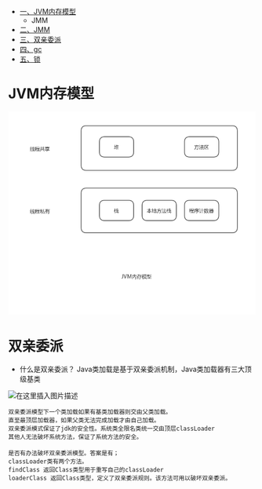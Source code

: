 <!-- GFM-TOC -->
* [一、JVM内存模型](#JVM内存模型)
  * JMM
* [二、JMM](#JMM)
* [三、双亲委派](#双亲委派)
* [四、gc](#gc)
* [五、锁](#锁)
<!-- GFM-TOC -->
# JVM内存模型
![在这里插入图片描述](/assects/java/JVMMM.jpg)

# 双亲委派
- 什么是双亲委派？
Java类加载是基于双亲委派机制，Java类加载器有三大顶级基类

![在这里插入图片描述](/assects/java/未命名文件.jpg)
```
双亲委派模型下一个类加载如果有基类加载器则交由父类加载。
直至最顶层加载器，如果父类无法完成加载才由自己加载。
双亲委派模式保证了jdk的安全性。系统类全限名类统一交由顶层classLoader
其他人无法破坏系统方法，保证了系统方法的安全。

是否有办法破坏双亲委派模型。答案是有；
classLoader类有两个方法。
findClass 返回Class类型用于重写自己的classLoader
loaderClass 返回Class类型，定义了双亲委派规则。该方法可用以破坏双亲委派。
```